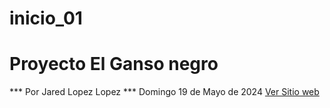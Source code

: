 # inicio_01
# Proyecto El Ganso negro
*** Por Jared Lopez Lopez ***
Domingo 19 de Mayo de 2024
<a href="https://jaredbv.github.io/inicio_01/" 
target="_blank" > Ver Sitio web</a>